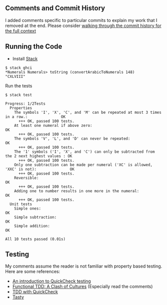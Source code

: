 Comments and Commit History
---------------------------

I added comments specific to particular commits to explain my work that I removed at the end. Please consider [walking through the commit history for the full context](https://github.com/seanhess/pillar-katas/commits/master)

Running the Code
----------------

- Install [Stack](http://docs.haskellstack.org/en/stable/README/)

```
$ stack ghci
*Numerals Numerals> toString (convertArabicToNumerals 148)
"CXLVIII"
```

Run the tests

```
$ stack test

Progress: 1/2Tests
  Properties
    The symbols 'I', 'X', 'C', and 'M' can be repeated at most 3 times in a row.:               OK
      +++ OK, passed 100 tests.
    At least one numeral if above zero:                                                         OK
      +++ OK, passed 100 tests.
    The symbols 'V', 'L', and 'D' can never be repeated:                                        OK
      +++ OK, passed 100 tests.
    The '1' symbols ('I', 'X', and 'C') can only be subtracted from the 2 next highest values : OK
      +++ OK, passed 100 tests.
    Only one subtraction can be made per numeral ('XC' is allowed, 'XXC' is not):               OK
      +++ OK, passed 100 tests.
    Reversible:                                                                                 OK
      +++ OK, passed 100 tests.
    Adding one to number results in one more in the numeral:                                    OK
      +++ OK, passed 100 tests.
  Unit tests
    Simple ones:                                                                                OK
    Simple subtraction:                                                                         OK
    Simple addition:                                                                            OK

All 10 tests passed (0.01s)
```


Testing
-----------------------------

My comments assume the reader is not familiar with property based testing. Here are some references:

- [An introduction to QuickCheck testing](https://www.schoolofhaskell.com/user/pbv/an-introduction-to-quickcheck-testing)
- [Functional TDD: A Clash of Cultures](https://www.facebook.com/notes/kent-beck/functional-tdd-a-clash-of-cultures/472392329460303) (Especially read the comments)
- [TDD with QuickCheck](http://primitive-automaton.logdown.com/posts/142511/tdd-with-quickcheck)
- [Tasty](http://documentup.com/feuerbach/tasty)
